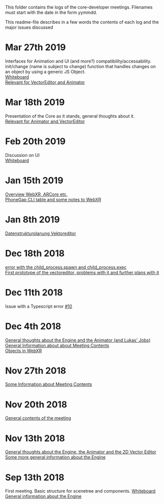 This folder contains the logs of the core-developer meetings. Filenames must start with the date in the form yymmdd.

This readme-file describes in a few words the contents of each log and the major issues discussed

# Mar 27th 2019
Interfaces for Animation and UI (and more?) compatibility/accessability. init/change (name is subject to change) function that handles changes on an object by using a generic JS Object.  
[Whiteboard](https://github.com/JirkaDellOro/FUDGE/blob/master/Design/Logs/190327_Whiteboard.jpg)  
[Relevant for VectorEditor and Animator](https://github.com/JirkaDellOro/FUDGE/blob/master/Design/Logs/190327_Notizen_LS.md)

# Mar 18th 2019
Presentation of the Core as it stands, general thoughts about it.  
[Relevant for Animator and VectorEditor](https://github.com/JirkaDellOro/FUDGE/blob/master/Design/Logs/190318_Notizen_LS.md)

# Feb 20th 2019
Discussion on UI  
[Whiteboard](https://github.com/JirkaDellOro/FUDGE/blob/master/Design/Logs/190220_Whiteboard_UI.jpg)

# Jan 15th 2019  
[Overview WebXR, ARCore etc,](https://github.com/JirkaDellOro/FUDGE/blob/master/Design/Logs/190115-WebXR-ARCore-WebGL-JS_KF.jpg)  
[PhoneGap CLI table and some notes to WebXR](https://github.com/JirkaDellOro/FUDGE/blob/master/Design/Logs/190115_Notizen_KF.md)  

# Jan 8th 2019
[Datenstrukturplanung Vektoreditor](https://github.com/JirkaDellOro/FUDGE/blob/master/Design/Logs/190108_Notizen_LS.md)
# Dec 18th 2018
[error with the child_process.spawn and child_process.exec](https://github.com/JirkaDellOro/FUDGE/blob/master/Design/Logs/181218_Notizen_KF.txt)  
[First prototype of the vectoreditor, problems with it and further plans with it](https://github.com/JirkaDellOro/FUDGE/blob/master/Design/Logs/181218_Notizen_LS.md)
# Dec 11th 2018
Issue with a Typescript error [#10](https://github.com/JirkaDellOro/FUDGE/issues/10)  
# Dec 4th 2018
[General thoughts about the Engine and the Animator (and Lukas' Jobs)](https://github.com/JirkaDellOro/FUDGE/blob/master/Design/Logs/181204_Notizen_LS.md)  
[General Information about about Meeting Contents](https://github.com/JirkaDellOro/FUDGE/blob/master/Design/Logs/181204_Protokoll_TD)  
[Objects in WebXR](https://github.com/JirkaDellOro/FUDGE/blob/master/Design/Logs/181129_WebXR.png)  
# Nov 27th 2018
[Some Information about Meeting Contents](https://github.com/JirkaDellOro/FUDGE/blob/master/Design/Logs/181127_Protokoll_TD)
# Nov 20th 2018
[General contents of the meeting](https://github.com/JirkaDellOro/FUDGE/blob/master/Design/Logs/181120_Notizen_KF.txt)
# Nov 13th 2018
[General thoughts about the Engine, the Animator and the 2D Vector Editor](https://github.com/JirkaDellOro/FUDGE/blob/master/Design/Logs/181113_Notizen_LS.md)  
[Some more general information about the Engine](https://github.com/JirkaDellOro/FUDGE/blob/master/Design/Logs/181113_Notizen_KF.txt)
# Sep 13th 2018
First meeting. Basic structure for scenetree and components. [Whiteboard](https://github.com/JirkaDellOro/FUDGE/blob/master/Design/Logs/180913_Whiteboard_Scenetree.jpg)  
[General information about the Engine](https://github.com/JirkaDellOro/FUDGE/blob/master/Design/Logs/180913_Notizen_KF.txt)
